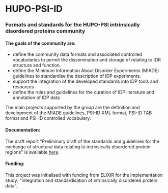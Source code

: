# HUPO-PSI-ID
### Formats and standards for the HUPO-PSI intrinsically disordered proteins community


#### The goals of the community are:

* define the community data formats and associated controlled vocabularies to permit the dissemination and storage of relating to IDR structure and function.
* define the Minimum Information About Disorder Experiments (MIADE) guidelines to standardise the description of IDP experiments.
* support the integration of the developed standards into IDP tools and resources
* define the rules and guidelines for the curation of IDP literature and annotation of IDP data

The main projects supported by the group are the definition and development of the MIADE guidelines, PSI-ID XML format, PSI-ID TAB format and PSI-ID controlled vocabulary. 

#### Documentation:
The draft report "Preliminary draft of the standards and guidelines for the exchange of structural data relating to intrinsically disordered protein regions" is available [here](https://docs.google.com/document/d/1vVGQ40wyZAT27CBaWFdg2FTJK-AoAfPo2b1H-Uk6Fgo/edit?usp=sharing).

#### Funding:
This project was initialised with funding from ELIXIR for the implementation study: “Integration and standardisation of intrinsically disordered protein data”.

